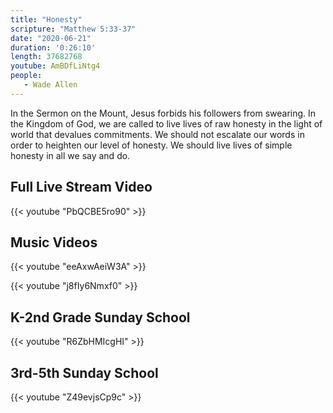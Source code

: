 ```yaml
---
title: "Honesty"
scripture: "Matthew 5:33-37"
date: "2020-06-21"
duration: '0:26:10' 
length: 37682768
youtube: AmBDfLiNtg4
people:
   - Wade Allen
---
```


In the Sermon on the Mount, Jesus forbids his followers from swearing. In the Kingdom of God, we are called to live lives of raw honesty in the light of world that devalues commitments. We should not escalate our words in order to heighten our level of honesty. We should live lives of simple honesty in all we say and do.


## Full Live Stream Video

{{< youtube "PbQCBE5ro90" >}}

## Music Videos

{{< youtube "eeAxwAeiW3A" >}}

{{< youtube "j8fIy6Nmxf0" >}}

## K-2nd Grade Sunday School

{{< youtube "R6ZbHMIcgHI" >}}

## 3rd-5th Sunday School

{{< youtube "Z49evjsCp9c" >}}


